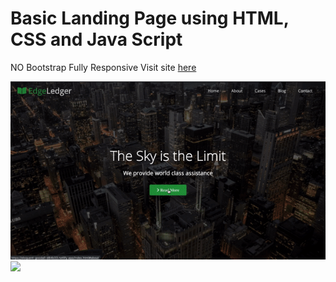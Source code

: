 # Basic Landing Page using HTML, CSS and Java Script
NO Bootstrap
Fully Responsive
Visit site [here](https://eloquent-goodall-d84b33.netlify.app/)


![](images/weblp.gif)
![](images/cap2.jpeg)
